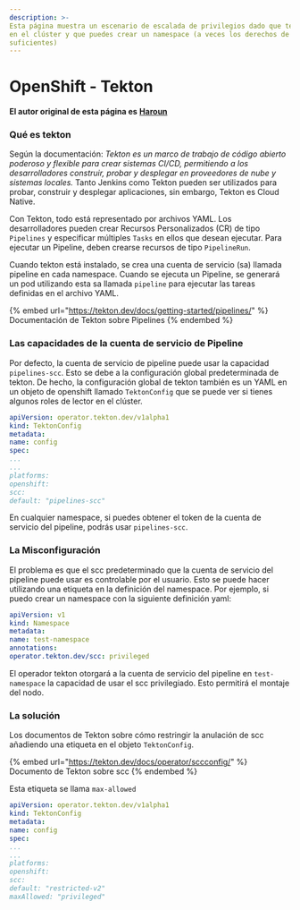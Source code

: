 ```yaml
---
description: >-
Esta página muestra un escenario de escalada de privilegios dado que tekton está instalado
en el clúster y que puedes crear un namespace (a veces los derechos de edición son
suficientes)
---
```


# OpenShift - Tekton

**El autor original de esta página es** [**Haroun**](https://www.linkedin.com/in/haroun-al-mounayar-571830211)

### Qué es tekton

Según la documentación: _Tekton es un marco de trabajo de código abierto poderoso y flexible para crear sistemas CI/CD, permitiendo a los desarrolladores construir, probar y desplegar en proveedores de nube y sistemas locales._ Tanto Jenkins como Tekton pueden ser utilizados para probar, construir y desplegar aplicaciones, sin embargo, Tekton es Cloud Native.&#x20;

Con Tekton, todo está representado por archivos YAML. Los desarrolladores pueden crear Recursos Personalizados (CR) de tipo `Pipelines` y especificar múltiples `Tasks` en ellos que desean ejecutar. Para ejecutar un Pipeline, deben crearse recursos de tipo `PipelineRun`.

Cuando tekton está instalado, se crea una cuenta de servicio (sa) llamada pipeline en cada namespace. Cuando se ejecuta un Pipeline, se generará un pod utilizando esta sa llamada `pipeline` para ejecutar las tareas definidas en el archivo YAML.

{% embed url="https://tekton.dev/docs/getting-started/pipelines/" %}
Documentación de Tekton sobre Pipelines
{% endembed %}

### Las capacidades de la cuenta de servicio de Pipeline

Por defecto, la cuenta de servicio de pipeline puede usar la capacidad `pipelines-scc`. Esto se debe a la configuración global predeterminada de tekton. De hecho, la configuración global de tekton también es un YAML en un objeto de openshift llamado `TektonConfig` que se puede ver si tienes algunos roles de lector en el clúster.
```yaml
apiVersion: operator.tekton.dev/v1alpha1
kind: TektonConfig
metadata:
name: config
spec:
...
...
platforms:
openshift:
scc:
default: "pipelines-scc"
```
En cualquier namespace, si puedes obtener el token de la cuenta de servicio del pipeline, podrás usar `pipelines-scc`.

### La Misconfiguración

El problema es que el scc predeterminado que la cuenta de servicio del pipeline puede usar es controlable por el usuario. Esto se puede hacer utilizando una etiqueta en la definición del namespace. Por ejemplo, si puedo crear un namespace con la siguiente definición yaml:
```yaml
apiVersion: v1
kind: Namespace
metadata:
name: test-namespace
annotations:
operator.tekton.dev/scc: privileged
```
El operador tekton otorgará a la cuenta de servicio del pipeline en `test-namespace` la capacidad de usar el scc privilegiado. Esto permitirá el montaje del nodo.

### La solución

Los documentos de Tekton sobre cómo restringir la anulación de scc añadiendo una etiqueta en el objeto `TektonConfig`.

{% embed url="https://tekton.dev/docs/operator/sccconfig/" %}
Documento de Tekton sobre scc
{% endembed %}

Esta etiqueta se llama `max-allowed`&#x20;
```yaml
apiVersion: operator.tekton.dev/v1alpha1
kind: TektonConfig
metadata:
name: config
spec:
...
...
platforms:
openshift:
scc:
default: "restricted-v2"
maxAllowed: "privileged"
```

